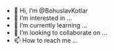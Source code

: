 - 👋 Hi, I’m @BohuslavKotlar
- 👀 I’m interested in ...
- 🌱 I’m currently learning ...
- 💞️ I’m looking to collaborate on ...
- 📫 How to reach me ...

<!---
BohuslavKotlar/BohuslavKotlar is a ✨ special ✨ repository because its `README.md` (this file) appears on your GitHub profile.
You can click the Preview link to take a look at your changes.
--->
